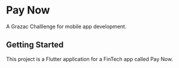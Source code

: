 # Pay Now

A Grazac Challlenge for mobile app development.

## Getting Started

This project is a Flutter application for a FinTech app called Pay Now.

